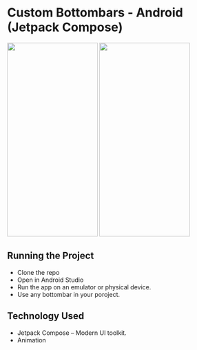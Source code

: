 # Custom Bottombars - Android (Jetpack Compose)

<img src="https://github.com/user-attachments/assets/f466169d-414b-4b1a-b3c2-e515b3a1807b" width="210" height="450">
<img src="https://github.com/user-attachments/assets/dc189c59-7d56-46bf-bfaf-85dc681ea1eb" width="210" height="450">

## Running the Project

* Clone the repo
* Open in Android Studio
* Run the app on an emulator or physical device.
* Use any bottombar in your poroject.

## Technology Used

* Jetpack Compose – Modern UI toolkit.
* Animation
